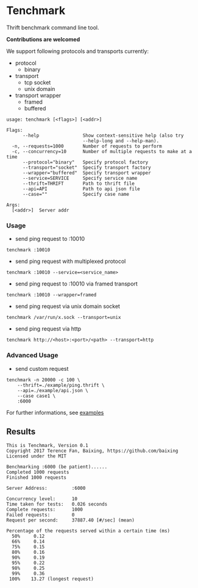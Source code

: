 # Tenchmark

Thrift benchmark command line tool.

**Contributions are welcomed**

We support following protocols and transports currently:

* protocol
    * binary
* transport
    * tcp socket
    * unix domain
* transport wrapper
    * framed
    * buffered

```
usage: tenchmark [<flags>] [<addr>]

Flags:
      --help                Show context-sensitive help (also try
                            --help-long and --help-man).
  -n, --requests=1000       Number of requests to perform
  -c, --concurrency=10      Number of multiple requests to make at a time
      --protocol="binary"   Specify protocol factory
      --transport="socket"  Specify transport factory
      --wrapper="buffered"  Specify transport wrapper
      --service=SERVICE     Specify service name
      --thrift=THRIFT       Path to thrift file
      --api=API             Path to api json file
      --case=""             Specify case name

Args:
  [<addr>]  Server addr
```

### Usage

* send ping request to :10010

```
tenchmark :10010
```

* send ping request with multiplexed protocol

```
tenchmark :10010 --service=<service_name>
```

* send ping request to :10010 via framed transport

```
tenchmark :10010 --wrapper=framed
```

* send ping request via unix domain socket

```
tenchmark /var/run/x.sock --transport=unix
```

* send ping request via http

```
tenchmark http://<host>:<port>/<path> --transport=http
```

### Advanced Usage

* send custom request

```
tenchmark -n 20000 -c 100 \
    --thrift=./example/ping.thrift \
    --api=./example/api.json \
    --case case1 \
    :6000
```

For further informations, see [examples]()

## Results
```
This is Tenchmark, Version 0.1
Copyright 2017 Terence Fan, Baixing, https://github.com/baixing
Licensed under the MIT

Benchmarking :6000 (be patient)......
Completed 1000 requests
Finished 1000 requests

Server Address:         :6000

Concurrency level:      10
Time taken for tests:   0.026 seconds
Complete requests:      1000
Failed requests:        0
Request per second:     37887.40 [#/sec] (mean)

Percentage of the requests served within a certain time (ms)
  50%     0.12
  66%     0.14
  75%     0.15
  80%     0.16
  90%     0.19
  95%     0.22
  98%     0.25
  99%     0.36
 100%    13.27 (longest request)
```
